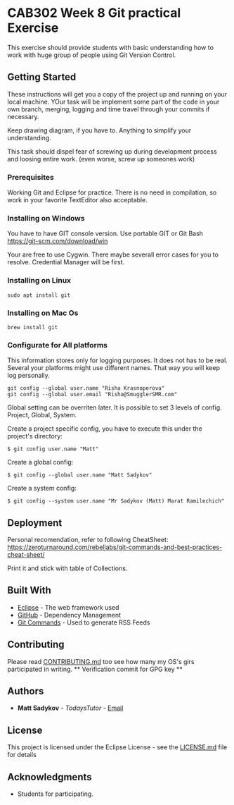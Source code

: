 # CAB302 Week 8 Git practical Exercise

This exercise should provide students with basic understanding how to work with huge group of people using Git Version Control.

## Getting Started

These instructions will get you a copy of the project up and running on your local machine. YOur task will be implement some part of the code in your own branch, merging, logging and time travel through your commits if necessary.

Keep drawing diagram, if you have to. Anything to simplify your understanding.

This task should dispel fear of screwing up during development process and loosing entire work. (even worse, screw up someones work)

### Prerequisites

Working Git and Eclipse for practice. There is no need in compilation, so work in your favorite TextEditor also acceptable.

### Installing on Windows

You have to have GIT console version. Use portable GIT or Git Bash
    https://git-scm.com/download/win

Your are free to use Cygwin. There maybe severall error cases for you to resolve. Credential Manager will be first.

### Installing on Linux 
```
sudo apt install git
```
### Installing on Mac Os 
```
brew install git
```
### Configurate for All platforms
This information stores only for logging purposes. It does not has to be real. Several your platforms might use different names. That way you will keep log personally. 
```
git config --global user.name "Risha Krasnoperova"
git config --global user.email "Risha@SmugglerSMR.com"
```
Global setting can be overriten later. It is possible to set 3 levels of config. Project, Global, System.

Create a project specific config, you have to execute this under the project's directory:
```
$ git config user.name "Matt" 
```
Create a global config:
```
$ git config --global user.name "Matt Sadykov"
```
Create a system config:
```
$ git config --system user.name "Mr Sadykov (Matt) Marat Ramilechich" 
```

## Deployment

Personal recomendation, refer to following CheatSheet:
https://zeroturnaround.com/rebellabs/git-commands-and-best-practices-cheat-sheet/

Print it and stick with table of Collections.

## Built With

* [Eclipse](http://www.dropwizard.io/1.0.2/docs/) - The web framework used
* [GitHub](https://maven.apache.org/) - Dependency Management
* [Git Commands](https://rometools.github.io/rome/) - Used to generate RSS Feeds

## Contributing

Please read [CONTRIBUTING.md](https://github.com/) too see how many my OS's girs participated in writing.
** Verification commit for GPG key **

## Authors

* **Matt Sadykov** - *TodaysTutor* - [Email](m.sadykov@qut.edu.au)

## License

This project is licensed under the Eclipse License - see the [LICENSE.md](LICENSE.md) file for details

## Acknowledgments

* Students for participating.
